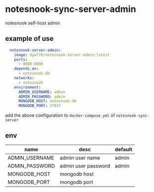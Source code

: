 # notesnook-sync-server-admin

notesnook self-host admin

## example of use

```yaml
  notesnook-server-admin:
    image: dyw770/notesnook-server-admin:latest
    ports:
      - 8080:8080
    depends_on:
      - notesnook-db
    networks:
      - notesnook
    environment:
      ADMIN_USERNAME: admin
      ADMIN_PASSWORD: admin
      MONGODB_HOST: notesnook-db
      MONGODB_PORT: 27017
```

add the above configuration to `docker-compose.yml` of `notesnook-sync-server`

## env

| name           | desc                | default |
|----------------|---------------------|---------|
| ADMIN_USERNAME | admin user name     | admin   |
| ADMIN_PASSWORD | admin user password | admin   |
| MONGODB_HOST   | mongodb host        |         |
| MONGODB_PORT   | mongodb port        |         |
